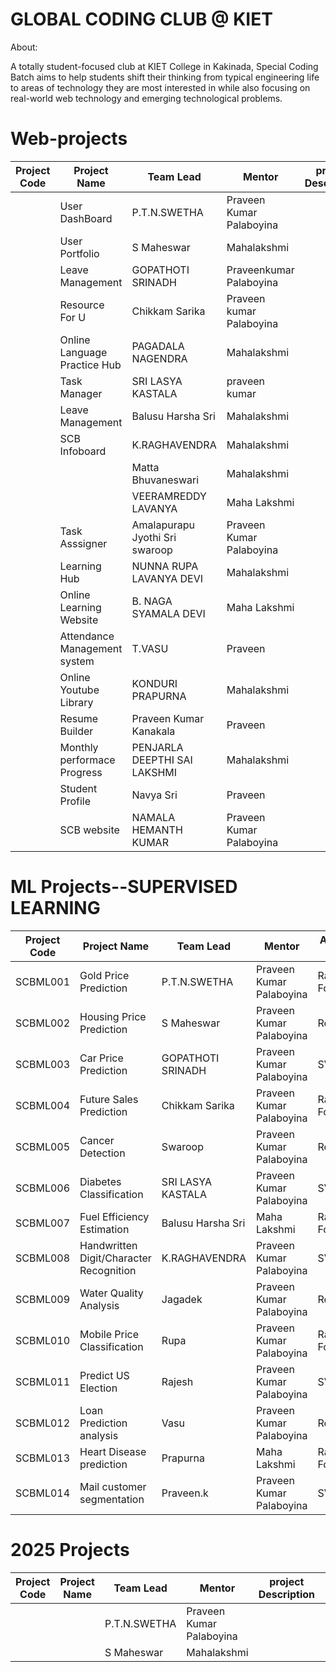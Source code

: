 # GLOBAL CODING CLUB @ KIET

About:

   A totally student-focused club at KIET College in Kakinada, Special Coding Batch aims to help students shift their thinking from typical engineering life to areas of technology they are most interested in while also focusing on real-world web technology and emerging technological problems.
   
# Web-projects

  
| Project Code | Project Name    | Team Lead | Mentor | project Description | Status
| ----------- | ----------- | --------------- | ----- | -------------------  | ---------- |
|             |    User DashBoard        |  P.T.N.SWETHA  | Praveen Kumar Palaboyina    |                       | Completed |
|             |   User Portfolio          |  S Maheswar  | Mahalakshmi    |                       | Completed |
|             |   Leave Management        | GOPATHOTI SRINADH   | Praveenkumar Palaboyina   |                       | Completed |
|             |   Resource For U          | Chikkam Sarika    |   Praveen kumar Palaboyina    |                       | Completed |
|             |   Online Language Practice Hub          | PAGADALA NAGENDRA   |  Mahalakshmi     |                       | Completed |
|             |   Task Manager          | SRI LASYA KASTALA    | praveen kumar     |                       | Completed |
|             |  Leave Management          | Balusu Harsha Sri     |   Mahalakshmi    |                       | Completed |
|             | SCB Infoboard          | K.RAGHAVENDRA        |Mahalakshmi     |                       |Completed |
|             |             | Matta Bhuvaneswari  |  Mahalakshmi    |                       |  Completed |
|             |             | VEERAMREDDY LAVANYA    |  Maha Lakshmi     |                       |  Completed |
|             |      Task Asssigner     | Amalapurapu Jyothi Sri swaroop     | Praveen  Kumar Palaboyina   |           |      Completed |      
|             |     Learning Hub        | NUNNA RUPA LAVANYA DEVI   |  Mahalakshmi  |                       |Completed |
|             |    Online Learning Website         | B. NAGA SYAMALA DEVI    |   Maha Lakshmi    |                       | Completed |
|             |   Attendance Management system          | T.VASU   |    Praveen    |                       | Completed |
|             |   Online Youtube Library          |  KONDURI PRAPURNA    | Mahalakshmi   |                       | Completed |
|             |   Resume Builder         | Praveen Kumar Kanakala   |  Praveen   |                       | Completed |
|             |    Monthly performace Progress         | PENJARLA DEEPTHI SAI LAKSHMI   | Mahalakshmi    |                       |  Completed |
|             |   Student Profile          | Navya Sri   |  Praveen   |                       |  Completed |
|             |      SCB website       | NAMALA HEMANTH KUMAR   | Praveen Kumar Palaboyina     |                       |  Onprogress |

   
# ML Projects--SUPERVISED LEARNING

| Project Code | Project Name                             | Team Lead                 | Mentor                  | Algorithm Used      | Status       |
|--------------|------------------------------------------|--------------------------|------------------------|---------------------|--------------|
| SCBML001     | Gold Price Prediction    | P.T.N.SWETHA             | Praveen Kumar Palaboyina | Random Forest       | on progress  |
| SCBML002     | Housing Price Prediction                 | S Maheswar               | Praveen Kumar Palaboyina | Regression          | on progress  |
| SCBML003     | Car Price Prediction                     | GOPATHOTI SRINADH         | Praveen Kumar Palaboyina | SVM                 | on progress  |
| SCBML004     | Future Sales Prediction                      | Chikkam Sarika           | Praveen Kumar Palaboyina | Random Forest       | on progress  |
| SCBML005     | Cancer Detection                        | Swaroop       | Praveen Kumar Palaboyina | Regression          | on progress  |
| SCBML006     | Diabetes Classification                   | SRI LASYA KASTALA        | Praveen Kumar Palaboyina | SVM                 | on progress  |
| SCBML007     | Fuel Efficiency Estimation                | Balusu Harsha Sri        | Maha Lakshmi            | Random Forest       | on progress  |
| SCBML008     | Handwritten Digit/Character Recognition  | K.RAGHAVENDRA            | Praveen Kumar Palaboyina | SVM                 | on progress  |
| SCBML009     | Water Quality Analysis                    | Jagadek      | Praveen Kumar Palaboyina | Regression          | on progress  |
| SCBML010     | Mobile Price Classification               | Rupa      | Praveen Kumar Palaboyina | Random Forest       | on progress  |
| SCBML011     | Predict US Election                       | Rajesh | Praveen Kumar Palaboyina | SVM                 | on progress  |
| SCBML012     | Loan Prediction analysis                  | Vasu  | Praveen Kumar Palaboyina | Regression          | on progress  |
| SCBML013     | Heart Disease prediction                   | Prapurna   | Maha Lakshmi            | Random Forest       | on progress  |
| SCBML014     | Mail customer segmentation                 | Praveen.k                   | Praveen Kumar Palaboyina | SVM                 | on progress  |

# 2025 Projects

  
| Project Code | Project Name    | Team Lead | Mentor | project Description | Status
| ----------- | ----------- | --------------- | ----- | -------------------  | ---------- |
|             |          |  P.T.N.SWETHA  | Praveen Kumar Palaboyina    |                       | Completed |
|             |          |  S Maheswar  | Mahalakshmi    |                       | Completed |




